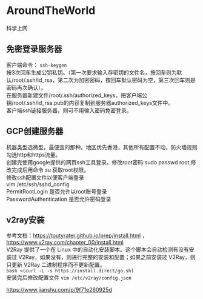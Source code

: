 # AroundTheWorld
科学上网
## 免密登录服务器
客户端命令： ```ssh-keygen```<br>
按3次回车生成公钥私钥。（第一次要求输入存密钥的文件名，按回车则为默认/root/.ssh/id_rsa，第二次为加密密码，按回车默认密码为空，第三次回车则是密码再次确认）。<br>
在服务器新建文件/root/.ssh/authorized_keys，把客户端公钥/root/.ssh/id_rsa.pub的内容复制到服务器authorized_keys文件中。<br>
客户端ssh链接服务器，则可不用输入密码免密登录。<br>

## GCP创建服务器
机器类型选微型，最便宜的那种。地区优先香港，其他所有配置不动，防火墙规则勾选http和https流量。<br>
创建完使用google提供的网页ssh工具登录。修改root密码:sudo passwd root,修改完成后用命令 su  获取root权限。<br>
修改ssh配置文件以便客户端登录<br>
vim /etc/ssh/sshd_config<br>
PermitRootLogin 是否允许以root账号登录<br>
PasswordAuthentication 是否允许密码登录<br>

## v2ray安装
参考文档：https://toutyrater.github.io/prep/install.html ， https://www.v2ray.com/chapter_00/install.html <br>
V2Ray 提供了一个在 Linux 中的自动化安装脚本。这个脚本会自动检测有没有安装过 V2Ray，如果没有，则进行完整的安装和配置；如果之前安装过 V2Ray，则只更新 V2Ray 二进制程序而不更新配置。<br>
```bash <(curl -L -s https://install.direct/go.sh)``` <br>
安装完后修改配置文件 ```vim /etc/v2ray/config.json``` <br>


https://www.jianshu.com/p/9f71e260925d
